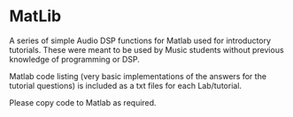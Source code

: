 # MatLib

A series of simple Audio DSP functions for Matlab used for introductory tutorials. These were meant to be used by Music students without previous knowledge of programming or DSP.

Matlab code listing (very basic implementations of the answers for the tutorial questions) is included as a txt files for each Lab/tutorial. 


Please copy code to Matlab as required.

